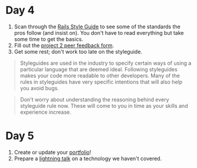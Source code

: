 # Day 4

1. Scan through the [Rails Style Guide](https://github.com/bbatsov/ruby-style-guide) to see some of the standards the pros follow (and insist on).  You don't have to read everything but take some time to get the basics.
2. Fill out the [project 2 peer feedback form](http://goo.gl/forms/ZN1fJi5rs0ugi5ki1).
2. Get some rest; don't work too late on the styleguide.

> Styleguides are used in the industry to specify certain ways of using a particular language that are deemed ideal.  Following styleguides makes your code more readable to other developers.  Many of the rules in styleguides have very specific intentions that will also help you avoid bugs.

> Don't worry about understanding the reasoning behind every styleguide rule now.  These will come to you in time as your skills and experience increase.


# Day 5

1. Create or update your [portfolio](/portfolio.md)!
2. Prepare a [lightning talk](/lightning-talk.md) on a technology we haven't covered. 
